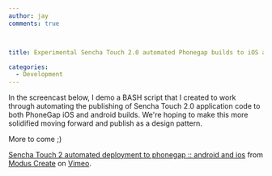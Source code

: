 ```yaml
---
author: jay
comments: true



title: Experimental Sencha Touch 2.0 automated Phonegap builds to iOS and android

categories:
  - Development
---
```


In the screencast below, I demo a BASH script that I created to work through automating the publishing of Sencha Touch 2.0 application code to both PhoneGap iOS and android builds.  We're hoping to make this more solidified moving forward and publish as a design pattern.

More to come ;)



[Sencha Touch 2 automated deployment to phonegap :: android and ios](http://vimeo.com/46104474) from [Modus Create](http://vimeo.com/moduscreate) on [Vimeo](http://vimeo.com).

